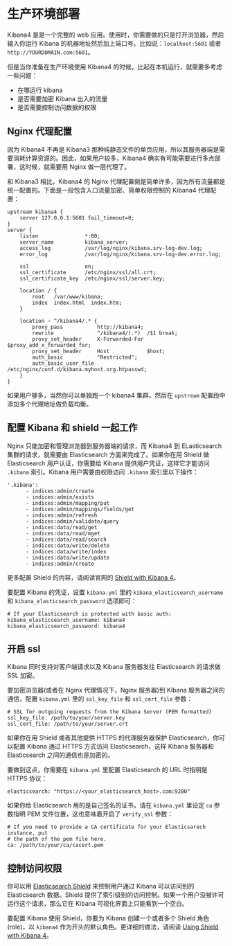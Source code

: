 # 生产环境部署

Kibana4 是是一个完整的 web 应用。使用时，你需要做的只是打开浏览器，然后输入你运行 Kibana 的机器地址然后加上端口号。比如说：`localhost:5601` 或者 `http://YOURDOMAIN.com:5601`。

但是当你准备在生产环境使用 Kibana4 的时候，比起在本机运行，就需要多考虑一些问题：

* 在哪运行 kibana
* 是否需要加密 Kibana 出入的流量
* 是否需要控制访问数据的权限

## Nginx 代理配置

因为 Kibana4 不再是 Kibana3 那种纯静态文件的单页应用，所以其服务器端是需要消耗计算资源的。因此，如果用户较多，Kibana4 确实有可能需要进行多点部署，这时候，就需要用 Nginx 做一层代理了。

和 Kibana3 相比，Kibana4 的 Nginx 代理配置倒是简单许多，因为所有流量都是统一配置的。下面是一段包含入口流量加密、简单权限控制的 Kibana4 代理配置：

```
upstream kibana4 {
    server 127.0.0.1:5601 fail_timeout=0;
}
server {
    listen               *:80;
    server_name          kibana_server;
    access_log           /var/log/nginx/kibana.srv-log-dev.log;
    error_log            /var/log/nginx/kibana.srv-log-dev.error.log;

    ssl                  on;
    ssl_certificate      /etc/nginx/ssl/all.crt;
    ssl_certificate_key  /etc/nginx/ssl/server.key;

    location / {
        root   /var/www/kibana;
        index  index.html  index.htm;
    }

    location ~ ^/kibana4/.* {
        proxy_pass           http://kibana4;
        rewrite              ^/kibana4/(.*)  /$1 break;
        proxy_set_header     X-Forwarded-For $proxy_add_x_forwarded_for;
        proxy_set_header     Host            $host;
        auth_basic           "Restricted";
        auth_basic_user_file /etc/nginx/conf.d/kibana.myhost.org.htpasswd;
    }
}
```

如果用户够多，当然你可以单独跑一个 kibana4 集群，然后在 `upstream` 配置段中添加多个代理地址做负载均衡。

## 配置 Kibana 和 shield 一起工作

Nginx 只能加密和管理浏览器到服务器端的请求，而 Kibana4 到 ELasticsearch 集群的请求，就需要由 Elasticsearch 方面来完成了。如果你在用 Shield 做 Elasticsearch 用户认证，你需要给 Kibana 提供用户凭证，这样它才能访问 `.kibana` 索引。Kibana 用户需要由权限访问 `.kibana` 索引里以下操作：

    '.kibana':
          - indices:admin/create
          - indices:admin/exists
          - indices:admin/mapping/put
          - indices:admin/mappings/fields/get
          - indices:admin/refresh
          - indices:admin/validate/query
          - indices:data/read/get
          - indices:data/read/mget
          - indices:data/read/search
          - indices:data/write/delete
          - indices:data/write/index
          - indices:data/write/update
          - indices:admin/create

更多配置 Shield 的内容，请阅读官网的 [Shield with Kibana 4](https://www.elasticsearch.org/guide/en/shield/current/_shield_with_kibana_4.html)。

要配置 Kibana 的凭证，设置 `kibana.yml` 里的 `kibana_elasticsearch_username` 和 `kibana_elasticsearch_password` 选项即可：

    # If your Elasticsearch is protected with basic auth:
    kibana_elasticsearch_username: kibana4
    kibana_elasticsearch_password: kibana4

## 开启 ssl

Kibana 同时支持对客户端请求以及 Kibana 服务器发往 Elasticsearch 的请求做 SSL 加密。

要加密浏览器(或者在 Nginx 代理情况下，Nginx 服务器)到 Kibana 服务器之间的通信，配置 `kibana.yml` 里的 `ssl_key_file` 和 `ssl_cert_file` 参数：

    # SSL for outgoing requests from the Kibana Server (PEM formatted)
    ssl_key_file: /path/to/your/server.key
    ssl_cert_file: /path/to/your/server.crt

如果你在用 Shield 或者其他提供 HTTPS 的代理服务器保护 Elasticsearch，你可以配置 Kibana 通过 HTTPS 方式访问 Elasticsearch，这样 Kibana 服务器和 Elasticsearch 之间的通信也是加密的。

要做到这点，你需要在 `kibana.yml` 里配置 Elasticsearch 的 URL 时指明是 HTTPS 协议：

    elasticsearch: "https://<your_elasticsearch_host>.com:9200"

如果你给 Elasticsearch 用的是自己签名的证书，请在 `kibana.yml` 里设定 `ca` 参数指明 PEM 文件位置，这也意味着开启了 `verify_ssl` 参数：

    # If you need to provide a CA certificate for your Elasticsarech instance, put
    # the path of the pem file here.
    ca: /path/to/your/ca/cacert.pem

## 控制访问权限

你可以用 [Elasticsearch Shield](http://www.elasticsearch.org/overview/shield/) 来控制用户通过 Kibana 可以访问到的 Elasticsearch 数据。Shield 提供了索引级别的访问控制。如果一个用户没被许可运行这个请求，那么它在 Kibana 可视化界面上只能看到一个空白。

要配置 Kibana 使用 Shield，你要为 Kibana 创建一个或者多个 Shield 角色(role)，以 `kibana4` 作为开头的默认角色。更详细的做法，请阅读 [Using Shield with Kibana 4](http://www.elasticsearch.org/guide/en/shield/current/_shield_with_kibana_4.html)。
